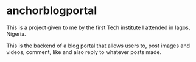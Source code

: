 # anchorblogportal
This is a project given to me by the first Tech institute I attended in lagos, Nigeria.

This is the backend of a blog portal that allows users to, post images and videos, comment, like and also reply to whatever posts made. 
